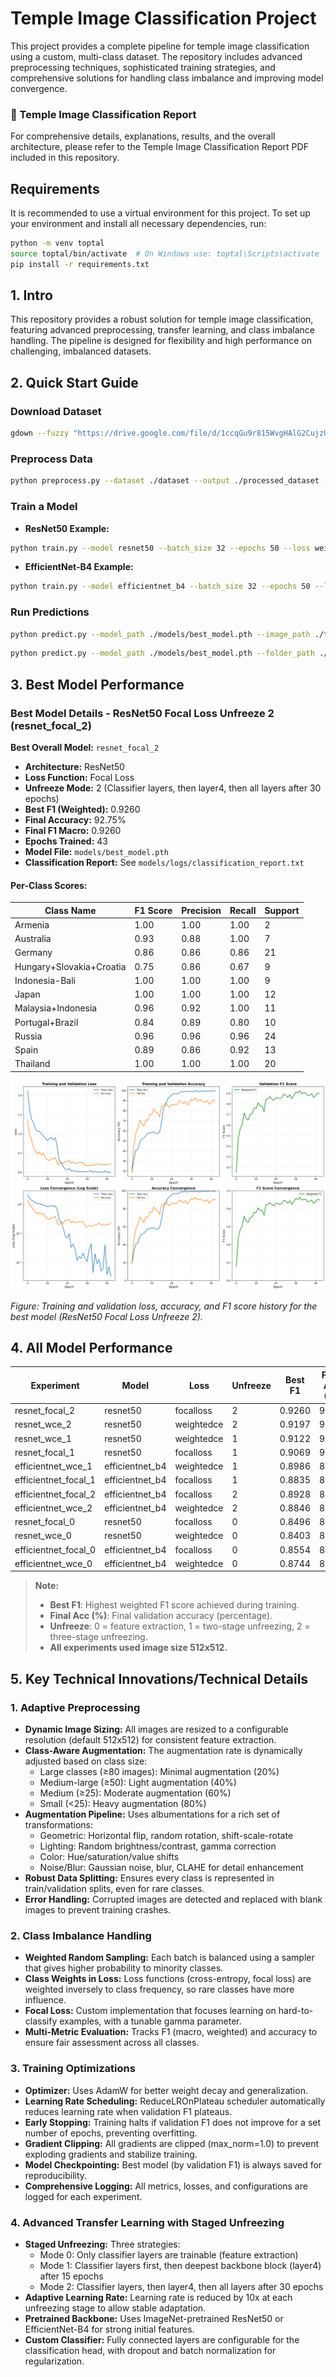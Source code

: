 # Temple Image Classification Project

This project provides a complete pipeline for temple image classification using a custom, multi-class dataset. The repository includes advanced preprocessing techniques, sophisticated training strategies, and comprehensive solutions for handling class imbalance and improving model convergence.

### 📄 Temple Image Classification Report

For comprehensive details, explanations, results, and the overall architecture, please refer to the Temple Image Classification Report PDF included in this repository.

## Requirements

It is recommended to use a virtual environment for this project. To set up your environment and install all necessary dependencies, run:

```bash
python -m venv toptal
source toptal/bin/activate  # On Windows use: toptal\Scripts\activate
pip install -r requirements.txt
```

## 1. Intro

This repository provides a robust solution for temple image classification, featuring advanced preprocessing, transfer learning, and class imbalance handling. The pipeline is designed for flexibility and high performance on challenging, imbalanced datasets.

## 2. Quick Start Guide

### Download Dataset
```bash
gdown --fuzzy "https://drive.google.com/file/d/1ccqGu9r815WvgHAlG2CujzUPOEW_Pvo9/view?usp=sharing"
```

### Preprocess Data
```bash
python preprocess.py --dataset ./dataset --output ./processed_dataset --image_size 512
```

### Train a Model
- **ResNet50 Example:**
```bash
python train.py --model resnet50 --batch_size 32 --epochs 50 --loss weightedce --unfreeze 1
```
- **EfficientNet-B4 Example:**
```bash
python train.py --model efficientnet_b4 --batch_size 32 --epochs 50 --loss focalloss --unfreeze 2
```

### Run Predictions
```bash
python predict.py --model_path ./models/best_model.pth --image_path ./test_image.jpg
```
```bash
python predict.py --model_path ./models/best_model.pth --folder_path ./test_images/
```

## 3. Best Model Performance

### Best Model Details - ResNet50 Focal Loss Unfreeze 2 (resnet_focal_2)

**Best Overall Model:** `resnet_focal_2`  
- **Architecture:** ResNet50
- **Loss Function:** Focal Loss
- **Unfreeze Mode:** 2 (Classifier layers, then layer4, then all layers after 30 epochs)
- **Best F1 (Weighted):** 0.9260
- **Final Accuracy:** 92.75%
- **Final F1 Macro:** 0.9260
- **Epochs Trained:** 43
- **Model File:** `models/best_model.pth`
- **Classification Report:** See `models/logs/classification_report.txt`

#### Per-Class Scores:
| Class Name                  | F1 Score | Precision | Recall | Support |
|-----------------------------|----------|-----------|--------|---------|
| Armenia                     | 1.00     | 1.00      | 1.00   | 2       |
| Australia                   | 0.93     | 0.88      | 1.00   | 7       |
| Germany                     | 0.86     | 0.86      | 0.86   | 21      |
| Hungary+Slovakia+Croatia    | 0.75     | 0.86      | 0.67   | 9       |
| Indonesia-Bali              | 1.00     | 1.00      | 1.00   | 9       |
| Japan                       | 1.00     | 1.00      | 1.00   | 12      |
| Malaysia+Indonesia          | 0.96     | 0.92      | 1.00   | 11      |
| Portugal+Brazil             | 0.84     | 0.89      | 0.80   | 10      |
| Russia                      | 0.96     | 0.96      | 0.96   | 24      |
| Spain                       | 0.89     | 0.86      | 0.92   | 13      |
| Thailand                    | 1.00     | 1.00      | 1.00   | 20      |

![Training History](models/plots/training_history.png)

*Figure: Training and validation loss, accuracy, and F1 score history for the best model (ResNet50 Focal Loss Unfreeze 2).*

## 4. All Model Performance

| Experiment           | Model          | Loss        | Unfreeze | Best F1   | Final Acc (%) | Final F1 Macro | Epochs |
|---------------------|----------------|-------------|----------|-----------|---------------|----------------|--------|
| resnet_focal_2      | resnet50       | focalloss   | 2        | 0.9260    | 92.75         | 0.9260         | 43     |
| resnet_wce_2        | resnet50       | weightedce  | 2        | 0.9197    | 92.03         | 0.9236         | 41     |
| resnet_wce_1        | resnet50       | weightedce  | 1        | 0.9122    | 91.30         | 0.8940         | 50     |
| resnet_focal_1      | resnet50       | focalloss   | 1        | 0.9069    | 90.58         | 0.8985         | 41     |
| efficientnet_wce_1  | efficientnet_b4| weightedce  | 1        | 0.8986    | 89.86         | 0.8843         | 34     |
| efficientnet_focal_1| efficientnet_b4| focalloss   | 1        | 0.8835    | 88.41         | 0.8609         | 24     |
| efficientnet_focal_2| efficientnet_b4| focalloss   | 2        | 0.8928    | 89.13         | 0.8921         | 31     |
| efficientnet_wce_2  | efficientnet_b4| weightedce  | 2        | 0.8846    | 88.41         | 0.8944         | 27     |
| resnet_focal_0      | resnet50       | focalloss   | 0        | 0.8496    | 86.23         | 0.7993         | 49     |
| resnet_wce_0        | resnet50       | weightedce  | 0        | 0.8403    | 84.78         | 0.7998         | 30     |
| efficientnet_focal_0| efficientnet_b4| focalloss   | 0        | 0.8554    | 84.78         | 0.8193         | 21     |
| efficientnet_wce_0  | efficientnet_b4| weightedce  | 0        | 0.8744    | 87.68         | 0.8729         | 50     |

> **Note:**
> - **Best F1**: Highest weighted F1 score achieved during training.
> - **Final Acc (%)**: Final validation accuracy (percentage).
> - **Unfreeze**: 0 = feature extraction, 1 = two-stage unfreezing, 2 = three-stage unfreezing.
> - **All experiments used image size 512x512.**

## 5. Key Technical Innovations/Technical Details

### 1. Adaptive Preprocessing
- **Dynamic Image Sizing:** All images are resized to a configurable resolution (default 512x512) for consistent feature extraction.
- **Class-Aware Augmentation:** The augmentation rate is dynamically adjusted based on class size:
  - Large classes (≥80 images): Minimal augmentation (20%)
  - Medium-large (≥50): Light augmentation (40%)
  - Medium (≥25): Moderate augmentation (60%)
  - Small (<25): Heavy augmentation (80%)
- **Augmentation Pipeline:** Uses albumentations for a rich set of transformations:
  - Geometric: Horizontal flip, random rotation, shift-scale-rotate
  - Lighting: Random brightness/contrast, gamma correction
  - Color: Hue/saturation/value shifts
  - Noise/Blur: Gaussian noise, blur, CLAHE for detail enhancement
- **Robust Data Splitting:** Ensures every class is represented in train/validation splits, even for rare classes.
- **Error Handling:** Corrupted images are detected and replaced with blank images to prevent training crashes.

### 2. Class Imbalance Handling
- **Weighted Random Sampling:** Each batch is balanced using a sampler that gives higher probability to minority classes.
- **Class Weights in Loss:** Loss functions (cross-entropy, focal loss) are weighted inversely to class frequency, so rare classes have more influence.
- **Focal Loss:** Custom implementation that focuses learning on hard-to-classify examples, with a tunable gamma parameter.
- **Multi-Metric Evaluation:** Tracks F1 (macro, weighted) and accuracy to ensure fair assessment across all classes.

### 3. Training Optimizations
- **Optimizer:** Uses AdamW for better weight decay and generalization.
- **Learning Rate Scheduling:** ReduceLROnPlateau scheduler automatically reduces learning rate when validation F1 plateaus.
- **Early Stopping:** Training halts if validation F1 does not improve for a set number of epochs, preventing overfitting.
- **Gradient Clipping:** All gradients are clipped (max_norm=1.0) to prevent exploding gradients and stabilize training.
- **Model Checkpointing:** Best model (by validation F1) is always saved for reproducibility.
- **Comprehensive Logging:** All metrics, losses, and configurations are logged for each experiment.

### 4. Advanced Transfer Learning with Staged Unfreezing
- **Staged Unfreezing:** Three strategies:
  - Mode 0: Only classifier layers are trainable (feature extraction)
  - Mode 1: Classifier layers first, then deepest backbone block (layer4) after 15 epochs
  - Mode 2: Classifier layers, then layer4, then all layers after 30 epochs
- **Adaptive Learning Rate:** Learning rate is reduced by 10x at each unfreezing stage to allow stable adaptation.
- **Pretrained Backbone:** Uses ImageNet-pretrained ResNet50 or EfficientNet-B4 for strong initial features.
- **Custom Classifier:** Fully connected layers are configurable for the classification head, with dropout and batch normalization for regularization.
